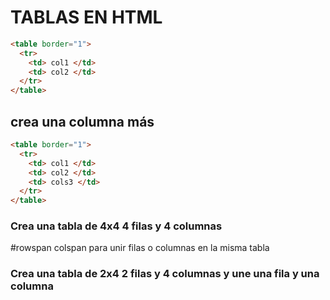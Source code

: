 # TABLAS EN HTML

```html
<table border="1">
  <tr>
    <td> col1 </td>
    <td> col2 </td>
  </tr>  
</table>
```
## crea una columna más

```html
<table border="1">
  <tr>
    <td> col1 </td>
    <td> col2 </td>
    <td> cols3 </td>
  </tr>  
</table>
```
### Crea una tabla de 4x4 4 filas y 4 columnas

#rowspan colspan para unir filas o columnas en la misma tabla
### Crea una tabla de 2x4 2 filas y 4 columnas y une una fila y una columna


